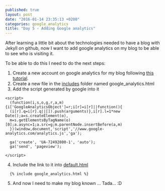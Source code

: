 ```yaml
---
published: true
layout: post
date: "2016-01-14 23:35:13 +0200"
categories: google_analytics
title: "Day 5 - Adding Google analytics"
---
```


After learning a little bit about the technologies needed to have a blog with Jekyll on github, now I want to add google analytics on my blog to be able to see who is visiting it.

To be able to do this I need to do the next steps:
1. Create a new account on google analytics for my blog following [this tutorial](https://support.google.com/sites/answer/97459?hl=en).
2. Create a new file in the [includes](https://github.com/melaniaandrisan/melaniaandrisan.github.io/tree/master/_includes) folder named google_analytics.html
3. Add the script generated by google into it

  ~~~
  <script>
    (function(i,s,o,g,r,a,m){i['GoogleAnalyticsObject']=r;i[r]=i[r]||function(){
    (i[r].q=i[r].q||[]).push(arguments)},i[r].l=1*new Date();a=s.createElement(o),
    m=s.getElementsByTagName(o)[0];a.async=1;a.src=g;m.parentNode.insertBefore(a,m)
    })(window,document,'script','//www.google-analytics.com/analytics.js','ga');

    ga('create', 'UA-72492800-1', 'auto');
    ga('send', 'pageview');

  </script>
  ~~~

4. Include the link to it into [default.html](https://github.com/melaniaandrisan/melaniaandrisan.github.io/blob/master/_layouts/default.html)

  ~~~
    {% include google_analytics.html %}
  ~~~

5. And now I need to make my blog known ... Tada... :D
